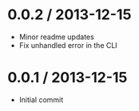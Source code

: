 0.0.2 / 2013-12-15
==================

* Minor readme updates
* Fix unhandled error in the CLI

0.0.1 / 2013-12-15
==================

* Initial commit
